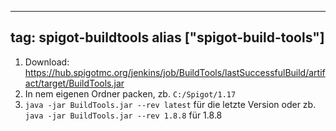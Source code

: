 
---
tag: spigot-buildtools
alias ["spigot-build-tools"]
---

1. Download: https://hub.spigotmc.org/jenkins/job/BuildTools/lastSuccessfulBuild/artifact/target/BuildTools.jar
2. In nem eigenen Ordner packen, zb. `C:/Spigot/1.17`
3. `java -jar BuildTools.jar --rev latest` für die letzte Version
oder zb. `java -jar BuildTools.jar --rev 1.8.8` für 1.8.8
